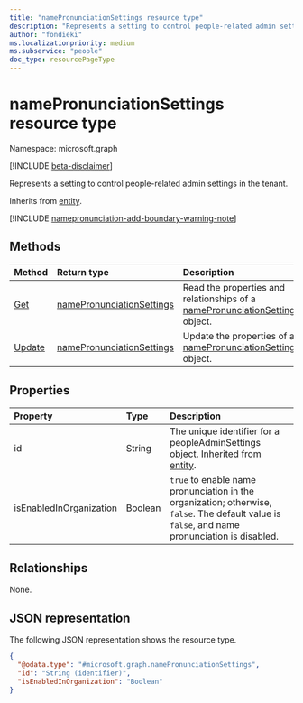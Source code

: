 ```yaml
---
title: "namePronunciationSettings resource type"
description: "Represents a setting to control people-related admin settings in the tenant."
author: "fondieki"
ms.localizationpriority: medium
ms.subservice: "people"
doc_type: resourcePageType
---
```


# namePronunciationSettings resource type

Namespace: microsoft.graph

[!INCLUDE [beta-disclaimer](../../includes/beta-disclaimer.md)]

Represents a setting to control people-related admin settings in the tenant.


Inherits from [entity](../resources/entity.md).

[!INCLUDE [namepronunciation-add-boundary-warning-note](../../../includes/namepronunciation-boundary-warning-note.md)]

## Methods
|Method|Return type|Description|
|:---|:---|:---|
|[Get](../api/namepronunciationsettings-get.md)|[namePronunciationSettings](../resources/namepronunciationsettings.md)|Read the properties and relationships of a [namePronunciationSettings](../resources/namepronunciationsettings.md) object.|
|[Update](../api/namepronunciationsettings-update.md)|[namePronunciationSettings](../resources/namepronunciationsettings.md)|Update the properties of a [namePronunciationSettings](../resources/namepronunciationsettings.md) object.|

## Properties
|Property|Type|Description|
|:---|:---|:---|
|id|String|The unique identifier for a peopleAdminSettings object. Inherited from [entity](../resources/entity.md).|
|isEnabledInOrganization|Boolean| `true` to enable name pronunciation in the organization; otherwise, `false`. The default value is `false`, and name pronunciation is disabled.|

## Relationships
None.

## JSON representation
The following JSON representation shows the resource type.
<!-- {
  "blockType": "resource",
  "keyProperty": "id",
  "@odata.type": "microsoft.graph.namePronunciationSettings",
  "baseType": "microsoft.graph.entity",
  "openType": false
}
-->
``` json
{
  "@odata.type": "#microsoft.graph.namePronunciationSettings",
  "id": "String (identifier)",
  "isEnabledInOrganization": "Boolean"
}
```

